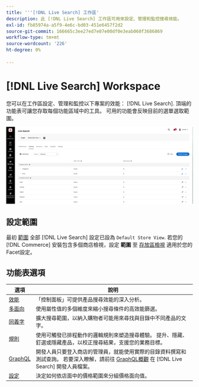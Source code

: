 ```yaml
---
title: '''[!DNL Live Search] 工作區'
description: 此 [!DNL Live Search] 工作區可用來設定、管理和監控搜尋效能。
exl-id: fb85974a-a5f9-4e6c-bd03-451e6457f2d2
source-git-commit: 166665c3ee27ed7e07e00df0e3eab060f3686869
workflow-type: tm+mt
source-wordcount: '226'
ht-degree: 0%

---
```


# [!DNL Live Search] Workspace

您可以在工作區設定、管理和監控以下專案的效能： [!DNL Live Search]. 頂端的功能表可讓您存取每個功能區域中的工具。  可用的功能會反映目前的選單選取範圍。

![多面向工作區](assets/faceting-workspace.png)

## 設定範圍

最初 [範圍](https://experienceleague.adobe.com/docs/commerce-admin/start/setup/websites-stores-views.html#scope-settings) 全部 [!DNL Live Search] 設定已設為 `Default Store View`. 若您的 [!DNL Commerce] 安裝包含多個商店檢視，設定 **範圍** 至 [存放區檢視](https://experienceleague.adobe.com/docs/commerce-admin/start/setup/websites-stores-views.html) 適用於您的Facet設定。

## 功能表選項

| 選項 | 說明 |
|--- |--- |
| [效能](performance.md) | 「控制面板」可提供產品搜尋效能的深入分析。 |
| [多面向](facets.md) | 使用屬性值的多個維度來縮小搜尋條件的高效能篩選。 |
| [同義字](synonyms.md) | 擴大搜尋範圍，以納入購物者可能用來尋找與目錄中不同產品的文字。 |
| [規則](rules.md) | 使用可觸發已排程動作的邏輯規則來塑造搜尋體驗。 提升、隱藏、釘選或隱藏產品，以校正搜尋結果，支援您的業務目標。 |
| [GraphQL](https://developer.adobe.com/commerce/webapi/graphql/schema/live-search/) | 開發人員只要登入商店的管理員，就能使用實際的目錄資料撰寫和測試查詢。 若要深入瞭解，請前往 [GraphQL概觀](https://developer.adobe.com/commerce/webapi/graphql/) 在 [!DNL Live Search] 開發人員檔案。 |
| [設定](settings.md) | 決定如何依店面中的價格範圍來分組價格面向值。 |
